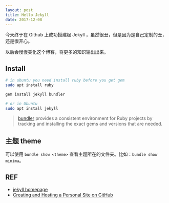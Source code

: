 ```yaml
---
layout: post
title: Hello Jekyll
date: 2017-12-08
---
```


今天终于在 Github 上成功搭建起 Jekyll ，虽然很丑，但是因为是自己定制的丑，还是很开心。

以后会慢慢美化这个博客，将更多的知识输出出来。

## Install

```sh
# in ubuntu you need install ruby before you get gem
sudo apt install ruby

gem install jekyll bundler

# or in Ubuntu
sudo apt install jekyll
```

> [bundler][bundler] provides a consistent environment for Ruby projects by tracking and installing the exact gems and versions that are needed.

## 主题 theme

可以使用 `bundle show <theme>` 查看主题所在的文件夹。比如：`bundle show minima`。

## REF

- [jekyll homepage][jekyll]
- [Creating and Hosting a Personal Site on GitHub][guides]

[jekyll]: https://jekyllrb.com/
[jekyll-theme]: https://jekyllrb.com/docs/themes/
[bundler]: http://bundler.io/
[guides]: http://jmcglone.com/guides/github-pages/